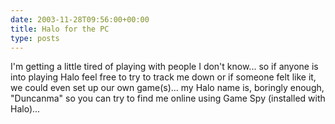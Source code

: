 ```yaml
---
date: 2003-11-28T09:56:00+00:00
title: Halo for the PC
type: posts
---
```

I'm getting a little tired of playing with people I don't know... so if anyone is into playing Halo feel free to try to track me down or if someone felt like it, we could even set up our own game(s)... my Halo name is, boringly enough, "Duncanma" so you can try to find me online using Game Spy (installed with Halo)...
